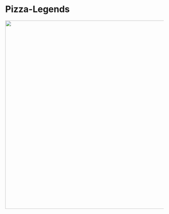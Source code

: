 # Pizza-Legends

<img src="https://user-images.githubusercontent.com/112625422/194765675-f84de5d0-080c-4af7-9730-c6f730987db9.png" width="600" height="auto">
